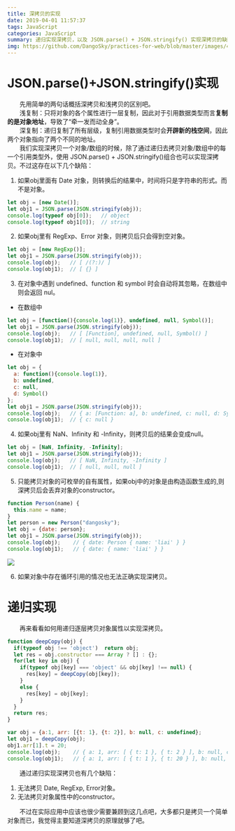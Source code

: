 ```yaml
---
title: 深拷贝的实现
date: 2019-04-01 11:57:37
tags: JavaScript
categories: JavaScript
summary: 递归实现深拷贝，以及 JSON.parse() + JSON.stringify() 实现深拷贝的缺陷所在。
img: https://github.com/DangoSky/practices-for-web/blob/master/images/4.jpg?raw=true
---
```

# JSON.parse()+JSON.stringify()实现
&emsp;&emsp;先用简单的两句话概括深拷贝和浅拷贝的区别吧。    
&emsp;&emsp;浅复制：只将对象的各个属性进行一层复制，因此对于引用数据类型而言**复制的是对象地址**，导致了“牵一发而动全身”。    
&emsp;&emsp;深复制：递归复制了所有层级，复制引用数据类型时会**开辟新的栈空间**，因此两个对象指向了两个不同的地址。    
&emsp;&emsp;我们实现深拷贝一个对象/数组的时候，除了通过递归去拷贝对象/数组中的每一个引用类型外，使用 JSON.parse() + JSON.stringify()组合也可以实现深拷贝。不过这存在以下几个缺陷：

1. 如果obj里面有 Date 对象，则转换后的结果中，时间将只是字符串的形式。而不是对象。

```js
let obj = [new Date()];
let obj1 = JSON.parse(JSON.stringify(obj));
console.log(typeof obj[0]);   // object
console.log(typeof obj1[0]);  // string
```

2. 如果obj里有 RegExp、Error 对象，则拷贝后只会得到空对象。

```js
let obj = [new RegExp()];
let obj1 = JSON.parse(JSON.stringify(obj));
console.log(obj);   // [ /(?:)/ ]
console.log(obj1);  // [ {} ]
```

3. 在对象中遇到 undefined、function 和 symbol 时会自动将其忽略，在数组中则会返回 nul。
+ 在数组中

```js
let obj = [function(){console.log(1)}, undefined, null, Symbol()];
let obj1 = JSON.parse(JSON.stringify(obj));
console.log(obj);   // [ [Function], undefined, null, Symbol() ]
console.log(obj1);  // [ null, null, null, null ]
```

+ 在对象中

```js
let obj = {
  a: function(){console.log(1)},
  b: undefined, 
  c: null,
  d: Symbol()
};
let obj1 = JSON.parse(JSON.stringify(obj));
console.log(obj);   // { a: [Function: a], b: undefined, c: null, d: Symbol() }
console.log(obj1);  // { c: null }
```

4. 如果obj里有 NaN、Infinity 和 -Infinity，则拷贝后的结果会变成null。

```js
let obj = [NaN, Infinity, -Infinity];
let obj1 = JSON.parse(JSON.stringify(obj));
console.log(obj);   // [ NaN, Infinity, -Infinity ]
console.log(obj1);  // [ null, null, null ]
```


5. 只能拷贝对象的可枚举的自有属性，如果obj中的对象是由构造函数生成的,则深拷贝后会丢弃对象的constructor。

```js
function Person(name) {       
  this.name = name;       
}      
let person = new Person("dangosky");    
let obj = {date: person};      
let obj1 = JSON.parse(JSON.stringify(obj));
console.log(obj);    // { date: Person { name: 'liai' } }   
console.log(obj1);   // { date: { name: 'liai' } }
```

![](1.png)

6. 如果对象中存在循环引用的情况也无法正确实现深拷贝。

# 递归实现
&emsp;&emsp;再来看看如何用递归逐层拷贝对象属性以实现深拷贝。

```js
function deepCopy(obj) {
  if(typeof obj !== 'object')  return obj;
  let res = obj.constructor === Array ? [] : {};
  for(let key in obj) {
    if(typeof obj[key] === 'object' && obj[key] !== null) {
      res[key] = deepCopy(obj[key]);
    }
    else {
      res[key] = obj[key];
    }
  }
  return res;
}

var obj = {a:1, arr: [{t: 1}, {t: 2}], b: null, c: undefined};
let obj1 = deepCopy(obj);
obj1.arr[1].t = 20;
console.log(obj);    // { a: 1, arr: [ { t: 1 }, { t: 2 } ], b: null, c: undefined }
console.log(obj1);   // { a: 1, arr: [ { t: 1 }, { t: 20 } ], b: null, c: undefined }
```

&emsp;&emsp;通过递归实现深拷贝也有几个缺陷：
1. 无法拷贝 Date, RegExp, Error对象。
2. 无法拷贝对象属性中的constructor。

&emsp;&emsp;不过在实际应用中应该也很少需要兼顾到这几点吧，大多都只是拷贝一个简单对象而已，我觉得主要知道深拷贝的原理就够了吧。
